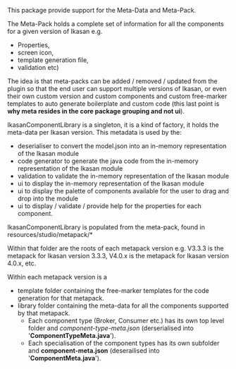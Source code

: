This package provide support for the Meta-Data and Meta-Pack.

The Meta-Pack holds a complete set of information for all the components for a given version of Ikasan e.g.
* Properties,
* screen icon,
* template generation file,
* validation etc)

The idea is that meta-packs can be added / removed / updated from the plugin so that the end user can support multiple versions of Ikasan,
or even their own custom version and custom components and custom free-marker templates to auto generate boilerplate and custom code (this last point is **why meta resides in the core package grouping and not ui**).

IkasanComponentLibrary is a singleton, it is a kind of factory, it holds the meta-data per Ikasan version. This metadata is used by the:
* deserialiser to convert the model.json into an in-memory representation of the Ikasan module
* code generator to generate the java code from the in-memory representation of the Ikasan module
* validation to validate the in-memory representation of the Ikasan module
* ui to display the in-memory representation of the Ikasan module
* ui to display the palette of components available for the user to drag and drop into the module
* ui to display / validate / provide help for the properties for each component.

IkasanComponentLibrary is populated from the meta-pack, found in resources/studio/metapack/*

Within that folder are the roots of each metapack version e.g. V3.3.3 is the metapack for Ikasan version 3.3.3, V4.0.x is the metapack for Ikasan version 4.0.x, etc.

Within each metapack version is a 
* template folder containing the free-marker templates for the code generation for that metapack.
* library folder containing the meta-data for all the components supported by that metapack. 
  * Each component type (Broker, Consumer etc.) has its own top level folder and **component-type-meta*.json* (derserialised into '**ComponentTypeMeta.java**'). 
  * Each specialisation of the component types has its own subfolder and **component-meta.json** (deserailised into '**ComponentMeta.java**').



